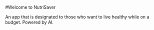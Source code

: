 #Welcome to NutriSaver

  An app that is designated to those who want to live healthy while on a budget.
  Powered by AI.
